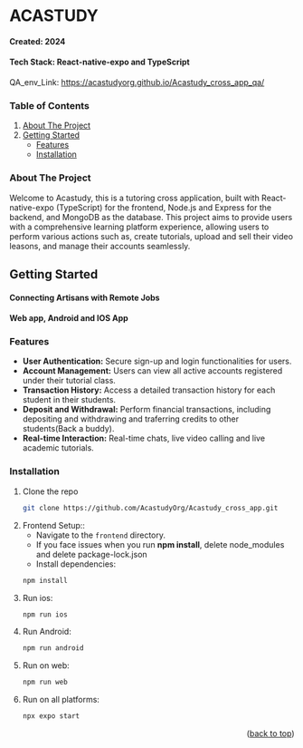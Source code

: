 # ACASTUDY

#### Created: 2024
#### Tech Stack: React-native-expo and TypeScript

QA_env_Link: https://acastudyorg.github.io/Acastudy_cross_app_qa/

<!-- TABLE OF CONTENTS -->
### Table of Contents
<ol>
  <li>
    <a href="#about-the-project">About The Project</a>
  </li>
  <li>
    <a href="#getting-started">Getting Started</a>
    <ul>
      <li><a href="#features">Features</a></li>
      <li><a href="#installation">Installation</a></li>
    </ul>
  </li>
</ol>


### About The Project

Welcome to Acastudy, this is a tutoring cross application, built with React-native-expo (TypeScript)
for the frontend, Node.js and Express for the backend, and MongoDB as the database. 
This project aims to provide users with a comprehensive learning platform experience, 
allowing users to perform various actions such as, create tutorials, upload and sell their 
video leasons, and manage their accounts seamlessly.

## Getting Started
#### Connecting Artisans with Remote Jobs
#### Web app, Android and IOS App

### Features
* <b>User Authentication:</b> Secure sign-up and login functionalities for users.
* <b>Account Management:</b> Users can view all active accounts registered under their tutorial class.
* <b>Transaction History:</b> Access a detailed transaction history for each student in their students.
* <b>Deposit and Withdrawal:</b> Perform financial transactions, including depositing and withdrawing and
  traferring credits to other students(Back a buddy).
* <b>Real-time Interaction:</b> Real-time chats, live video calling and live academic tutorials.


### Installation
1. Clone the repo
   ```sh
   git clone https://github.com/AcastudyOrg/Acastudy_cross_app.git
   ```
2. Frontend Setup::
   * Navigate to the `frontend` directory.
   * If you face issues when you run **npm install**, delete node_modules and delete package-lock.json
   * Install dependencies:
   ```sh
   npm install
   ```
3. Run ios:
   ```sh
   npm run ios
   ```
4. Run Android:
   ```sh
   npm run android
   ```
5. Run on web:
   ```sh
   npm run web
   ```
6. Run on all platforms:
   ```sh
   npx expo start
   ```


<p align="right">(<a href="#top">back to top</a>)</p>



